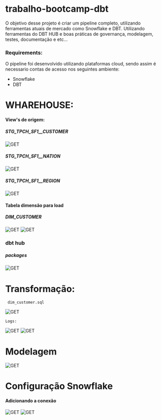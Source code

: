 # trabalho-bootcamp-dbt

O objetivo desse projeto é criar um pipeline completo, utilizando ferramentas atuais de mercado como Snowflake e DBT. Utilizando ferramentas do DBT HUB e boas práticas de governança, modelagem, testes, documentação e etc...

### Requirements:

O pipeline foi desenvolvido utilizando plataformas cloud, sendo assim é necessario contas de acesso nos seguintes ambiente:

- Snowflake
- DBT

# WHAREHOUSE:

#### View's de origem:
   ##### STG_TPCH_SF1__CUSTOMER

![GET](images/customer.png)

   ##### STG_TPCH_SF1__NATION

![GET](images/nation.png)

   ##### STG_TPCH_SF1__REGION

![GET](images/region.png)

#### Tabela dimensão para load
   ##### DIM_CUSTOMER

![GET](images/dim_customer1.png)
![GET](images/dim_customer2.png)


### dbt hub
   ##### packages 
![GET](images/packages_hub.png)
   


# Transformação:
 
     dim_customer.sql

![GET](images/run-dim_customer.png)
    
    Logs:
![GET](images/log-dim_customer1.png)
![GET](images/log-dim_customer2.png)


# Modelagem
![GET](images/modelagem.png)


# Configuração Snowflake

   #### Adicionando a conexão

![GET](images/snowflake1.png)
![GET](images/snowflake1.png)


